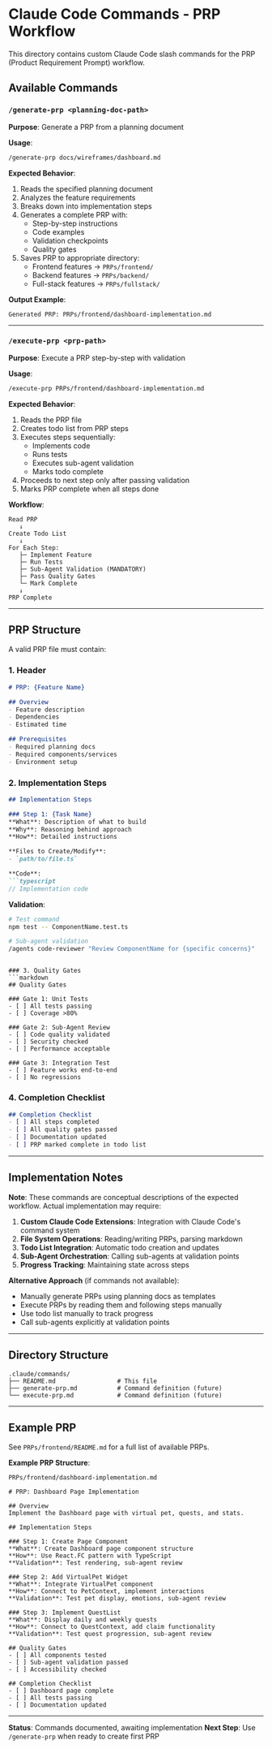 # Claude Code Commands - PRP Workflow

This directory contains custom Claude Code slash commands for the PRP (Product Requirement Prompt) workflow.

## Available Commands

### `/generate-prp <planning-doc-path>`

**Purpose**: Generate a PRP from a planning document

**Usage**:
```bash
/generate-prp docs/wireframes/dashboard.md
```

**Expected Behavior**:
1. Reads the specified planning document
2. Analyzes the feature requirements
3. Breaks down into implementation steps
4. Generates a complete PRP with:
   - Step-by-step instructions
   - Code examples
   - Validation checkpoints
   - Quality gates
5. Saves PRP to appropriate directory:
   - Frontend features → `PRPs/frontend/`
   - Backend features → `PRPs/backend/`
   - Full-stack features → `PRPs/fullstack/`

**Output Example**:
```
Generated PRP: PRPs/frontend/dashboard-implementation.md
```

---

### `/execute-prp <prp-path>`

**Purpose**: Execute a PRP step-by-step with validation

**Usage**:
```bash
/execute-prp PRPs/frontend/dashboard-implementation.md
```

**Expected Behavior**:
1. Reads the PRP file
2. Creates todo list from PRP steps
3. Executes steps sequentially:
   - Implements code
   - Runs tests
   - Executes sub-agent validation
   - Marks todo complete
4. Proceeds to next step only after passing validation
5. Marks PRP complete when all steps done

**Workflow**:
```
Read PRP
   ↓
Create Todo List
   ↓
For Each Step:
   ├─ Implement Feature
   ├─ Run Tests
   ├─ Sub-Agent Validation (MANDATORY)
   ├─ Pass Quality Gates
   └─ Mark Complete
   ↓
PRP Complete
```

---

## PRP Structure

A valid PRP file must contain:

### 1. Header
```markdown
# PRP: {Feature Name}

## Overview
- Feature description
- Dependencies
- Estimated time

## Prerequisites
- Required planning docs
- Required components/services
- Environment setup
```

### 2. Implementation Steps
```markdown
## Implementation Steps

### Step 1: {Task Name}
**What**: Description of what to build
**Why**: Reasoning behind approach
**How**: Detailed instructions

**Files to Create/Modify**:
- `path/to/file.ts`

**Code**:
```typescript
// Implementation code
```

**Validation**:
```bash
# Test command
npm test -- ComponentName.test.ts

# Sub-agent validation
/agents code-reviewer "Review ComponentName for {specific concerns}"
```
```

### 3. Quality Gates
```markdown
## Quality Gates

### Gate 1: Unit Tests
- [ ] All tests passing
- [ ] Coverage >80%

### Gate 2: Sub-Agent Review
- [ ] Code quality validated
- [ ] Security checked
- [ ] Performance acceptable

### Gate 3: Integration Test
- [ ] Feature works end-to-end
- [ ] No regressions
```

### 4. Completion Checklist
```markdown
## Completion Checklist
- [ ] All steps completed
- [ ] All quality gates passed
- [ ] Documentation updated
- [ ] PRP marked complete in todo list
```

---

## Implementation Notes

**Note**: These commands are conceptual descriptions of the expected workflow. Actual implementation may require:

1. **Custom Claude Code Extensions**: Integration with Claude Code's command system
2. **File System Operations**: Reading/writing PRPs, parsing markdown
3. **Todo List Integration**: Automatic todo creation and updates
4. **Sub-Agent Orchestration**: Calling sub-agents at validation points
5. **Progress Tracking**: Maintaining state across steps

**Alternative Approach** (if commands not available):
- Manually generate PRPs using planning docs as templates
- Execute PRPs by reading them and following steps manually
- Use todo list manually to track progress
- Call sub-agents explicitly at validation points

---

## Directory Structure

```
.claude/commands/
├── README.md                 # This file
├── generate-prp.md           # Command definition (future)
└── execute-prp.md            # Command definition (future)
```

---

## Example PRP

See `PRPs/frontend/README.md` for a full list of available PRPs.

**Example PRP Structure**:
```
PRPs/frontend/dashboard-implementation.md

# PRP: Dashboard Page Implementation

## Overview
Implement the Dashboard page with virtual pet, quests, and stats.

## Implementation Steps

### Step 1: Create Page Component
**What**: Create Dashboard page component structure
**How**: Use React.FC pattern with TypeScript
**Validation**: Test rendering, sub-agent review

### Step 2: Add VirtualPet Widget
**What**: Integrate VirtualPet component
**How**: Connect to PetContext, implement interactions
**Validation**: Test pet display, emotions, sub-agent review

### Step 3: Implement QuestList
**What**: Display daily and weekly quests
**How**: Connect to QuestContext, add claim functionality
**Validation**: Test quest progression, sub-agent review

## Quality Gates
- [ ] All components tested
- [ ] Sub-agent validation passed
- [ ] Accessibility checked

## Completion Checklist
- [ ] Dashboard page complete
- [ ] All tests passing
- [ ] Documentation updated
```

---

**Status**: Commands documented, awaiting implementation
**Next Step**: Use `/generate-prp` when ready to create first PRP
